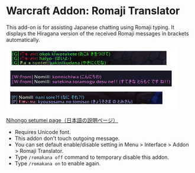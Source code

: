 # Warcraft Addon: Romaji Translator

This add-on is for assisting Japanese chatting using Romaji typing. It displays the Hiragana version of the received Romaji messages in brackets automatically.

![](images/romaji1.png)

[Nihongo setumei page（日本語の説明ページ）](http://wp.me/pRxTt-1aK)

- Requires Unicode font.
- This addon don't touch outgoing message.
- You can set default enable/disable setting in Menu > Interface > Addon > Romaji Translator.
- Type `/romakana off` command to temporary disable this addon.
- Type `/romakana on` to enable again.


